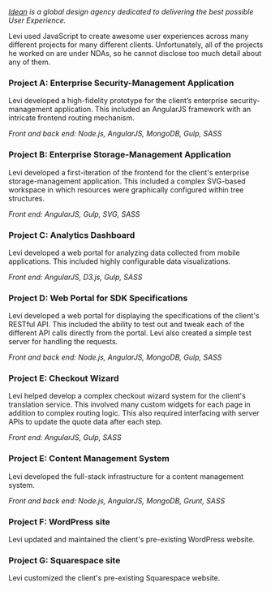_[Idean][main-url] is a global design agency dedicated to delivering the best possible User Experience._

Levi used JavaScript to create awesome user experiences across many different projects for many different clients.
Unfortunately, all of the projects he worked on are under NDAs, so he cannot disclose too much detail about any of
them.

### Project A: Enterprise Security-Management Application

Levi developed a high-fidelity prototype for the client’s enterprise security-management application. This included an
AngularJS framework with an intricate frontend routing mechanism.

_Front and back end: Node.js, AngularJS, MongoDB, Gulp, SASS_

### Project B: Enterprise Storage-Management Application

Levi developed a first-iteration of the frontend for the client's enterprise storage-management application. This
included a complex SVG-based workspace in which resources were graphically configured within tree structures.

_Front end: AngularJS, Gulp, SVG, SASS_

### Project C: Analytics Dashboard

Levi developed a web portal for analyzing data collected from mobile applications. This included highly configurable
data visualizations.

_Front end: AngularJS, D3.js, Gulp, SASS_

### Project D: Web Portal for SDK Specifications

Levi developed a web portal for displaying the specifications of the client's RESTful API. This included the ability
to test out and tweak each of the different API calls directly from the portal. Levi also created a simple test server
for handling the requests.

_Front and back end: Node.js, AngularJS, MongoDB, Gulp, SASS_

### Project E: Checkout Wizard

Levi helped develop a complex checkout wizard system for the client's translation service. This involved many custom
widgets for each page in addition to complex routing logic. This also required interfacing with server APIs to update
the quote data after each step.

_Front end: AngularJS, Gulp, SASS_

### Project E: Content Management System

Levi developed the full-stack infrastructure for a content management system.

_Front and back end: Node.js, AngularJS, MongoDB, Grunt, SASS_

### Project F: WordPress site

Levi updated and maintained the client's pre-existing WordPress website.

### Project G: Squarespace site

Levi customized the client's pre-existing Squarespace website.

[main-url]: http://idean.com
